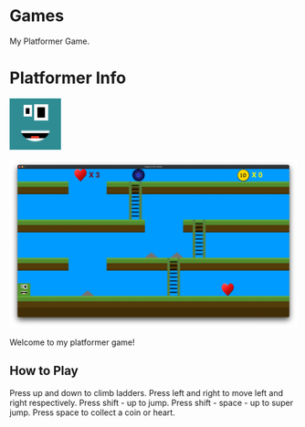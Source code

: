 # Games

My Platformer Game.

# Platformer Info

![](https://github.com/zestra/Games/blob/main/Platformer/Draft%203/images/blue.PNG)

![](https://github.com/zestra/Games/blob/main/Platformer/screen.JPG)

Welcome to my platformer game!

## How to Play

Press up and down to climb ladders.
    Press left and right to move left and right respectively.
Press shift - up to jump.
Press shift - space - up to super jump.
Press space to collect a coin or heart.

